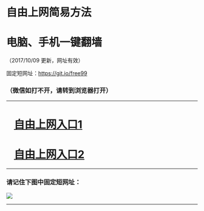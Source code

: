 ﻿# 自由上网简易方法

# 电脑、手机一键翻墙

（2017/10/09 更新，网址有效）

固定短网址：https://git.io/free99

### （微信如打不开，请转到浏览器打开）


***





# &nbsp;&nbsp; <a href="http://ft1382018535.fwq-tz-1001.info/fwqtz01.html?t=100900129181 " target="_blank">自由上网入口1</a>
# &nbsp;&nbsp; <a href="http://ft936123546.fwq-tz-1002.info/fwqtz02.html?t=10090014149 " target="_blank">自由上网入口2</a>
***

### 请记住下图中固定短网址：

<img src="https://s3-us-west-2.amazonaws.com/fwq-1001/yjfq-20170905okok.png" /> 


***

